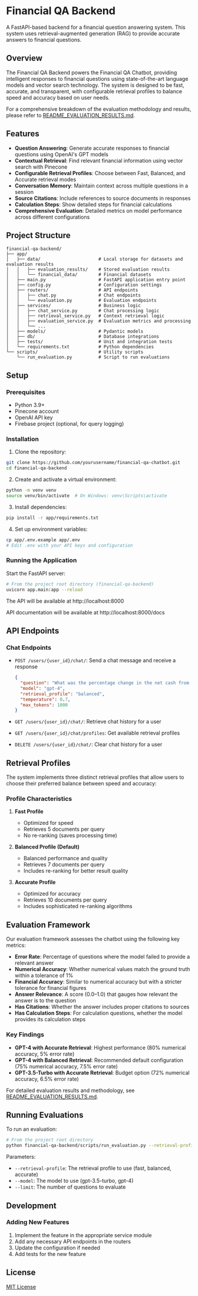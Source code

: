 # Financial QA Backend

A FastAPI-based backend for a financial question answering system. This system uses retrieval-augmented generation (RAG) to provide accurate answers to financial questions.

## Overview

The Financial QA Backend powers the Financial QA Chatbot, providing intelligent responses to financial questions using state-of-the-art language models and vector search technology. The system is designed to be fast, accurate, and transparent, with configurable retrieval profiles to balance speed and accuracy based on user needs.

For a comprehensive breakdown of the evaluation methodology and results, please refer to [README_EVALUATION_RESULTS.md](README_EVALUATION_RESULTS.md).

## Features

- **Question Answering**: Generate accurate responses to financial questions using OpenAI's GPT models
- **Contextual Retrieval**: Find relevant financial information using vector search with Pinecone
- **Configurable Retrieval Profiles**: Choose between Fast, Balanced, and Accurate retrieval modes
- **Conversation Memory**: Maintain context across multiple questions in a session
- **Source Citations**: Include references to source documents in responses
- **Calculation Steps**: Show detailed steps for financial calculations
- **Comprehensive Evaluation**: Detailed metrics on model performance across different configurations

## Project Structure

```
financial-qa-backend/
├── app/
│   ├── data/                      # Local storage for datasets and evaluation results
│   │   ├── evaluation_results/    # Stored evaluation results
│   │   └── financial_data/        # Financial datasets
│   ├── main.py                    # FastAPI application entry point
│   ├── config.py                  # Configuration settings
│   ├── routers/                   # API endpoints
│   │   ├── chat.py                # Chat endpoints
│   │   └── evaluation.py          # Evaluation endpoints
│   ├── services/                  # Business logic
│   │   ├── chat_service.py        # Chat processing logic
│   │   ├── retrieval_service.py   # Context retrieval logic
│   │   ├── evaluation_service.py  # Evaluation metrics and processing
│   │   └── ...
│   ├── models/                    # Pydantic models
│   ├── db/                        # Database integrations
│   ├── tests/                     # Unit and integration tests
│   └── requirements.txt           # Python dependencies
└── scripts/                       # Utility scripts
    └── run_evaluation.py          # Script to run evaluations
```

## Setup

### Prerequisites

- Python 3.9+
- Pinecone account
- OpenAI API key
- Firebase project (optional, for query logging)

### Installation

1. Clone the repository:
```bash
git clone https://github.com/yourusername/financial-qa-chatbot.git
cd financial-qa-backend
```

2. Create and activate a virtual environment:
```bash
python -m venv venv
source venv/bin/activate  # On Windows: venv\Scripts\activate
```

3. Install dependencies:
```bash
pip install -r app/requirements.txt
```

4. Set up environment variables:
```bash
cp app/.env.example app/.env
# Edit .env with your API keys and configuration
```

### Running the Application

Start the FastAPI server:
```bash
# From the project root directory (financial-qa-backend)
uvicorn app.main:app --reload
```

The API will be available at http://localhost:8000

API documentation will be available at http://localhost:8000/docs

## API Endpoints

### Chat Endpoints

- `POST /users/{user_id}/chat/`: Send a chat message and receive a response
  ```json
  {
    "question": "What was the percentage change in the net cash from operating activities from 2008-2009?",
    "model": "gpt-4",
    "retrieval_profile": "balanced",
    "temperature": 0.7,
    "max_tokens": 1000
  }
  ```

- `GET /users/{user_id}/chat/`: Retrieve chat history for a user
- `GET /users/{user_id}/chat/profiles`: Get available retrieval profiles
- `DELETE /users/{user_id}/chat/`: Clear chat history for a user

## Retrieval Profiles

The system implements three distinct retrieval profiles that allow users to choose their preferred balance between speed and accuracy:

### Profile Characteristics

1. **Fast Profile**
   - Optimized for speed
   - Retrieves 5 documents per query
   - No re-ranking (saves processing time)

2. **Balanced Profile (Default)**
   - Balanced performance and quality
   - Retrieves 7 documents per query
   - Includes re-ranking for better result quality

3. **Accurate Profile**
   - Optimized for accuracy
   - Retrieves 10 documents per query
   - Includes sophisticated re-ranking algorithms

## Evaluation Framework

Our evaluation framework assesses the chatbot using the following key metrics:

- **Error Rate**: Percentage of questions where the model failed to provide a relevant answer
- **Numerical Accuracy**: Whether numerical values match the ground truth within a tolerance of 1%
- **Financial Accuracy**: Similar to numerical accuracy but with a stricter tolerance for financial figures
- **Answer Relevance**: A score (0.0–1.0) that gauges how relevant the answer is to the question
- **Has Citations**: Whether the answer includes proper citations to sources
- **Has Calculation Steps**: For calculation questions, whether the model provides its calculation steps

### Key Findings

- **GPT-4 with Accurate Retrieval**: Highest performance (80% numerical accuracy, 5% error rate)
- **GPT-4 with Balanced Retrieval**: Recommended default configuration (75% numerical accuracy, 7.5% error rate)
- **GPT-3.5-Turbo with Accurate Retrieval**: Budget option (72% numerical accuracy, 6.5% error rate)

For detailed evaluation results and methodology, see [README_EVALUATION_RESULTS.md](README_EVALUATION_RESULTS.md).

## Running Evaluations

To run an evaluation:

```bash
# From the project root directory
python financial-qa-backend/scripts/run_evaluation.py --retrieval-profile accurate --model gpt-4 --limit 200
```

Parameters:
- `--retrieval-profile`: The retrieval profile to use (fast, balanced, accurate)
- `--model`: The model to use (gpt-3.5-turbo, gpt-4)
- `--limit`: The number of questions to evaluate

## Development

### Adding New Features

1. Implement the feature in the appropriate service module
2. Add any necessary API endpoints in the routers
3. Update the configuration if needed
4. Add tests for the new feature

## License

[MIT License](LICENSE)
